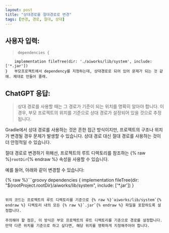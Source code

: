```yaml
---
layout: post
title: "상대경로를 절대경로로 변경"
tags: [변경, 경로, 절대, 상대]
---
```


## 사용자 입력:
>     dependencies {
        implementation fileTree(dir: './aiworks/lib/system', include: ['*.jar'])
    }   부모프로젝트에서 dependency를 지정하는데, 상대경로로 되어 있어 문제가 되는 것 같애. 제대로 만들어 줄래.

## ChatGPT 응답:
> 상대 경로를 사용할 때는 그 경로가 기준이 되는 위치를 명확히 알아야 합니다. 이 경우, 부모 프로젝트의 위치를 기준으로 상대 경로가 설정되어 있을 것으로 추정됩니다.

Gradle에서 상대 경로를 사용하는 것은 흔한 접근 방식이지만, 프로젝트의 구조나 위치가 변경될 경우 문제가 발생할 수 있습니다. 상대 경로 대신 절대 경로를 사용하는 것이 더 안정적일 수 있습니다.

절대 경로로 변경하기 위해선, 프로젝트의 루트 디렉토리를 참조하는 {% raw %}`rootDir`{% endraw %} 속성을 사용할 수 있습니다.

예를 들어, 아래와 같이 변경할 수 있습니다:

{% raw %}```groovy
dependencies {
    implementation fileTree(dir: "${rootProject.rootDir}/aiworks/lib/system", include: ['*.jar'])
}
```{% endraw %}

위의 코드는 프로젝트의 루트 디렉토리를 기준으로 {% raw %}`aiworks/lib/system`{% endraw %} 디렉토리 내의 모든 {% raw %}`.jar`{% endraw %} 파일을 포함하도록 설정합니다. 

주의해야 할 점은, 이 방식은 부모 프로젝트의 루트 디렉토리를 기준으로 경로를 설정합니다. 만약 다른 위치를 기준으로 하고 싶다면, 해당 위치를 명확하게 지정해주어야 합니다.

